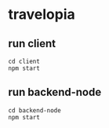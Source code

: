 # travelopia

## run client
```
cd client 
npm start
```

## run backend-node
```
cd backend-node 
npm start
```